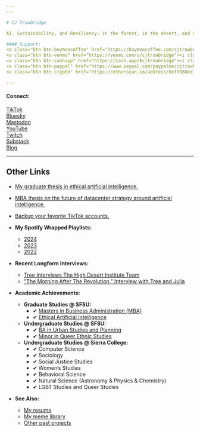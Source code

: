 ```yaml
---
---

# CJ Trowbridge

AI, Sustainability, and Resiliency; in the forest, in the desert, and on TV.

#### Support:  
<a class="btn btn-buymeacoffee" href="https://buymeacoffee.com/cjtrowbridge">☕ Buy me a coffee</a>  
<a class="btn btn-venmo" href="https://venmo.com/u/cjtrowbridge"><i class="fa-brands fa-venmo"></i> Venmo</a>  
<a class="btn btn-cashapp" href="https://cash.app/$cjtrowbridge"><i class="fa-brands fa-cashapp"></i> CashApp</a>  
<a class="btn btn-paypal" href="https://www.paypal.com/paypalme/cjtrowbridge"><i class="fa-brands fa-paypal"></i> PayPal</a>  
<a class="btn btn-crypto" href="https://etherscan.io/address/0xf9988ed19214b0fff5ae539c080e83e3f3846dca">Eth Wallet</a>  

---
```


#### Connect:  
<a class="btn btn-tiktok" href="https://www.tiktok.com/@cjtrowbridge"><i class="fa-brands fa-tiktok"></i> TikTok</a>  
<a class="btn btn-bluesky" href="https://bsky.app/profile/cjtrowbridge.com"><i class="fa-brands fa-bluesky"></i> Bluesky</a>  
<a class="btn btn-mastodon" href="https://mastodon.social/@cjtrowbridge"><i class="fa-brands fa-mastodon"></i> Mastodon</a>  
<a class="btn btn-youtube" href="https://www.youtube.com/@CJTrowbridge"><i class="fa-brands fa-youtube"></i> YouTube</a>  
<a class="btn btn-twitch" href="https://www.twitch.tv/cjtrowbridge"><i class="fa-brands fa-twitch"></i> Twitch</a>  
<a class="btn btn-substack" href="https://cjtrowbridge.substack.com/"><i class="fa-brands fa-substack"></i> Substack</a>  
<a class="btn btn-primary" href="https://blog.cjtrowbridge.com">Blog</a>  

---

## Other Links

- [My graduate thesis in ethical artificial intelligence.](https://cjtrowbridge.com/2024-05-17_-_The_Illusion_of_Understanding_-_Deconstructing_AI_Metaphors.pdf)
- [MBA thesis on the future of datacenter strategy around artificial intelligence.](https://cjtrowbridge.com/2024-03-16_-_NVIDIA_Comprehensive_Analysis_And_Strategic_Recommendations.pdf)
- [Backup your favorite TikTok accounts.](https://github.com/cjtrowbridge/tiktok-backup/)

- **My Spotify Wrapped Playlists:**  
  - [2024](https://open.spotify.com/playlist/37i9dQZF1FoC8yzta57ODa?si=a40f9062a6164353)  
  - [2023](https://open.spotify.com/playlist/37i9dQZF1Fa4gmZHP5ndnU?si=614199c294a14536)  
  - [2022](https://open.spotify.com/playlist/37i9dQZF1F0sijgNaJdgit?si=azUYm-ktR8-449aC4OPJvA)

- **Recent Longform Interviews:**  
  - [Tree Interviews The High Desert Institute Team](https://www.youtube.com/watch?v=S5tMgXwA6uk)  
  - ["The Morning After The Revolution," Interview with Tree and Julia](https://www.youtube.com/watch?v=wquTY4jIz20)

- **Academic Achievements:**
  - **Graduate Studies @ SFSU:**  
    - ✔ [Masters in Business Administration (MBA)](https://cob.sfsu.edu/graduate-programs/mba)  
    - ✔ [Ethical Artificial Intelligence](https://cob.sfsu.edu/management/certificate/ai-ethics)
  - **Undergraduate Studies @ SFSU:**  
    - ✔ [BA in Urban Studies and Planning](http://bulletin.sfsu.edu/colleges/health-social-sciences/urban-studies-planning/)  
    - ✔ [Minor in Queer Ethnic Studies](http://bulletin.sfsu.edu/colleges/ethnic-studies/race-resistance-studies/minor-queer-ethnic-studies/)
  - **Undergraduate Studies @ Sierra College:**  
    - ✔ Computer Science  
    - ✔ Sociology  
    - ✔ Social Justice Studies  
    - ✔ Women’s Studies  
    - ✔ Behavioral Science  
    - ✔ Natural Science (Astronomy & Physics & Chemistry)  
    - ✔ LGBT Studies and Queer Studies

- **See Also:**  
  - [My resume](https://cjtrowbridge.com/resume)  
  - [My meme library](https://memes.cjtrowbridge.com/)  
  - [Other past projects](https://cjtrowbridge.com/past)
